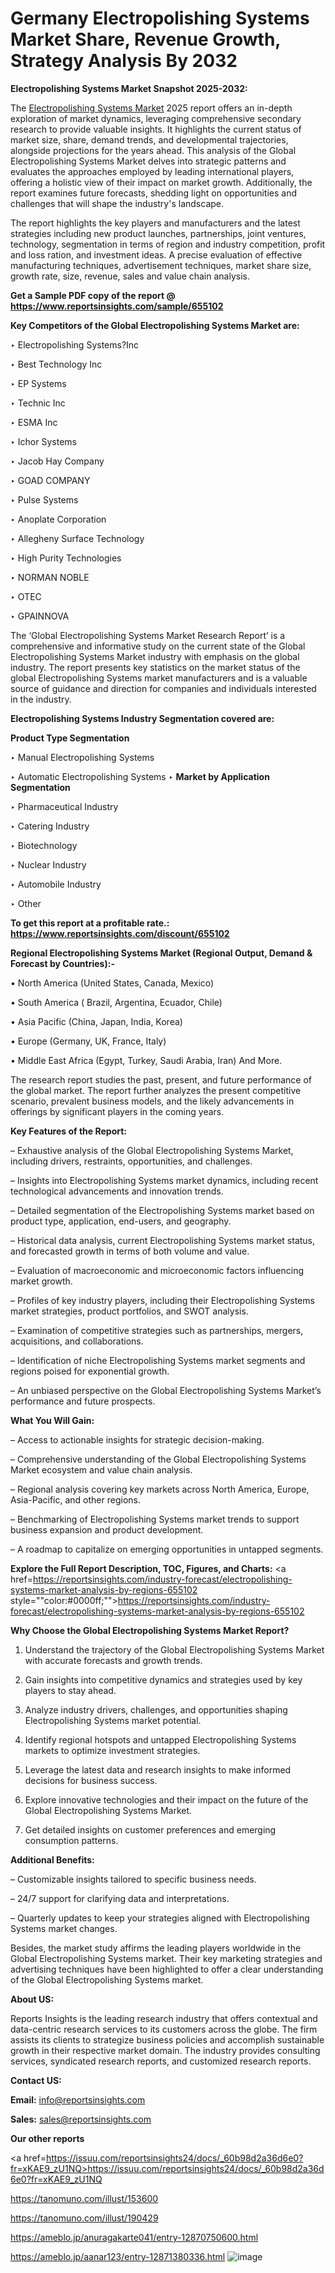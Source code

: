 # Germany Electropolishing Systems Market Share, Revenue Growth, Strategy Analysis By 2032

<strong>Electropolishing Systems Market Snapshot 2025-2032:</strong>

The <a href=https://www.reportsinsights.com/sample/655102>Electropolishing Systems Market</a> 2025 report offers an in-depth exploration of market dynamics, leveraging comprehensive secondary research to provide valuable insights. It highlights the current status of market size, share, demand trends, and developmental trajectories, alongside projections for the years ahead. This analysis of the Global Electropolishing Systems Market delves into strategic patterns and evaluates the approaches employed by leading international players, offering a holistic view of their impact on market growth. Additionally, the report examines future forecasts, shedding light on opportunities and challenges that will shape the industry's landscape.

The report highlights the key players and manufacturers and the latest strategies including new product launches, partnerships, joint ventures, technology, segmentation in terms of region and industry competition, profit and loss ration, and investment ideas. A precise evaluation of effective manufacturing techniques, advertisement techniques, market share size, growth rate, size, revenue, sales and value chain analysis.

<strong>Get a Sample PDF copy of the report @ <a href=https://www.reportsinsights.com/sample/655102 style=color:#0000ff;>https://www.reportsinsights.com/sample/655102</a></strong>

<strong>Key Competitors of the Global Electropolishing Systems Market are:</strong>

‣ Electropolishing Systems?Inc

‣ Best Technology Inc

‣ EP Systems

‣ Technic Inc

‣ ESMA Inc

‣ Ichor Systems

‣ Jacob Hay Company

‣ GOAD COMPANY

‣ Pulse Systems

‣ Anoplate Corporation

‣ Allegheny Surface Technology

‣ High Purity Technologies

‣ NORMAN NOBLE

‣ OTEC

‣ GPAINNOVA

The ‘Global Electropolishing Systems Market Research Report’ is a comprehensive and informative study on the current state of the Global Electropolishing Systems Market industry with emphasis on the global industry. The report presents key statistics on the market status of the global Electropolishing Systems market manufacturers and is a valuable source of guidance and direction for companies and individuals interested in the industry.

<strong>Electropolishing Systems Industry Segmentation covered are:</strong>

<strong>Product Type Segmentation</strong>

‣ Manual Electropolishing Systems

‣ Automatic Electropolishing Systems
‣ 
<strong>Market by Application Segmentation</strong>

‣ Pharmaceutical Industry

‣ Catering Industry

‣ Biotechnology

‣ Nuclear Industry

‣ Automobile Industry

‣ Other

<strong>To get this report at a profitable rate.: <a href=https://www.reportsinsights.com/discount/655102 style=color:#0000ff;>https://www.reportsinsights.com/discount/655102</a></strong>

<strong>Regional Electropolishing Systems Market (Regional Output, Demand &amp; Forecast by Countries):-</strong>

• North America (United States, Canada, Mexico)

• South America ( Brazil, Argentina, Ecuador, Chile)

• Asia Pacific (China, Japan, India, Korea)

• Europe (Germany, UK, France, Italy)

• Middle East Africa (Egypt, Turkey, Saudi Arabia, Iran) And More.

The research report studies the past, present, and future performance of the global market. The report further analyzes the present competitive scenario, prevalent business models, and the likely advancements in offerings by significant players in the coming years.

<strong>Key Features of the Report:</strong>

– Exhaustive analysis of the Global Electropolishing Systems Market, including drivers, restraints, opportunities, and challenges.

– Insights into Electropolishing Systems market dynamics, including recent technological advancements and innovation trends.

– Detailed segmentation of the Electropolishing Systems market based on product type, application, end-users, and geography.

– Historical data analysis, current Electropolishing Systems market status, and forecasted growth in terms of both volume and value.

– Evaluation of macroeconomic and microeconomic factors influencing market growth.

– Profiles of key industry players, including their Electropolishing Systems market strategies, product portfolios, and SWOT analysis.

– Examination of competitive strategies such as partnerships, mergers, acquisitions, and collaborations.

– Identification of niche Electropolishing Systems market segments and regions poised for exponential growth.

– An unbiased perspective on the Global Electropolishing Systems Market’s performance and future prospects.

<strong>What You Will Gain:</strong>

– Access to actionable insights for strategic decision-making.

– Comprehensive understanding of the Global Electropolishing Systems Market ecosystem and value chain analysis.

– Regional analysis covering key markets across North America, Europe, Asia-Pacific, and other regions.

– Benchmarking of Electropolishing Systems market trends to support business expansion and product development.

– A roadmap to capitalize on emerging opportunities in untapped segments.

<strong>Explore the Full Report Description, TOC, Figures, and Charts:</strong>
<a href=https://reportsinsights.com/industry-forecast/electropolishing-systems-market-analysis-by-regions-655102 style=""color:#0000ff;"">https://reportsinsights.com/industry-forecast/electropolishing-systems-market-analysis-by-regions-655102</a>

<strong>Why Choose the Global Electropolishing Systems Market Report?</strong>

1. Understand the trajectory of the Global Electropolishing Systems Market with accurate forecasts and growth trends.

2. Gain insights into competitive dynamics and strategies used by key players to stay ahead.

3. Analyze industry drivers, challenges, and opportunities shaping Electropolishing Systems market potential.

4. Identify regional hotspots and untapped Electropolishing Systems markets to optimize investment strategies.

5. Leverage the latest data and research insights to make informed decisions for business success.

6. Explore innovative technologies and their impact on the future of the Global Electropolishing Systems Market.

7. Get detailed insights on customer preferences and emerging consumption patterns.

<strong>Additional Benefits:</strong>

– Customizable insights tailored to specific business needs.

– 24/7 support for clarifying data and interpretations.

– Quarterly updates to keep your strategies aligned with Electropolishing Systems market changes.

Besides, the market study affirms the leading players worldwide in the Global Electropolishing Systems market. Their key marketing strategies and advertising techniques have been highlighted to offer a clear understanding of the Global Electropolishing Systems market.

<strong><strong>About US</strong>:</strong>

Reports Insights is the leading research industry that offers contextual and data-centric research services to its customers across the globe. The firm assists its clients to strategize business policies and accomplish sustainable growth in their respective market domain. The industry provides consulting services, syndicated research reports, and customized research reports.

<strong>Contact US:</strong>

<p class=><b>Email:</b> <a href=mailto:info@reportsinsights.com>info@reportsinsights.com</a></p>
<p class=><b>Sales:</b> <a href=mailto:sales@reportsinsights.com>sales@reportsinsights.com</a></p>

<strong>Our other reports</strong>

<a href=https://issuu.com/reportsinsights24/docs/_60b98d2a36d6e0?fr=xKAE9_zU1NQ>https://issuu.com/reportsinsights24/docs/_60b98d2a36d6e0?fr=xKAE9_zU1NQ</a>

<a href=https://tanomuno.com/illust/153600>https://tanomuno.com/illust/153600</a>

<a href=https://tanomuno.com/illust/190429>https://tanomuno.com/illust/190429</a>

<a href=https://ameblo.jp/anuragakarte041/entry-12870750600.html>https://ameblo.jp/anuragakarte041/entry-12870750600.html</a>

<a href=https://ameblo.jp/aanar123/entry-12871380336.html>https://ameblo.jp/aanar123/entry-12871380336.html</a>
![image](https://github.com/user-attachments/assets/3f24228a-5ccb-4bb0-85d6-09822c99b485)
